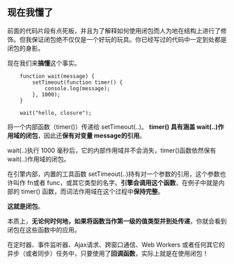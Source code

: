 ## 现在我懂了

前面的代码片段有点死板，并且为了解释如何使用闭包而人为地在结构上进行了修饰。但我保证闭包绝不仅仅是一个好玩的玩具。你已经写过的代码中一定到处都是闭包的身影。

现在我们来**搞懂**这个事实。

```
	function wait(message) {
		setTimeout(function timer() {
			console.log(message);
		}, 1000);
	}
	
	wait("hello, closure");
```

将一个内部函数（timer()）传递给 setTimeout(..)。 **timer() 具有涵盖 wait(..)作用域的闭包**，因此还**保有对变量 message的引用**。

wait(..)执行 1000 毫秒后，它的内部作用域并不会消失，timer()函数依然保有 wait(..)作用域的闭包。

在引擎内部，内置的工具函数 setTimeout(..)持有对一个参数的引用，这个参数也许叫作 fn或者 func，或其它类型的名字。**引擎会调用这个函数**，在例子中就是内部的 timer() 函数，而词法作用域在这个过程中**保持完整**。

**这就是闭包**。

本质上，**无论何时何地，如果将函数当作第一级的值类型并到处传递**，你就会看到闭包在这些函数中的应用。

在定时器、事件监听器、Ajax请求、跨窗口通信、Web Workers 或者任何其它的异步（或者同步）任务中，只要使用了**回调函数**，实际上就是在使用闭包！


